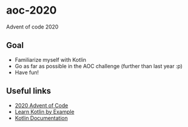 # aoc-2020
Advent of code 2020

## Goal
* Familiarize myself with Kotlin
* Go as far as possible in the AOC challenge (further than last year :p)
* Have fun! 

## Useful links
* [2020 Advent of Code](https://adventofcode.com/)
* [Learn Kotlin by Example](https://play.kotlinlang.org/byExample/overview)
* [Kotlin Documentation](https://kotlinlang.org/docs/reference/basic-syntax.html)
